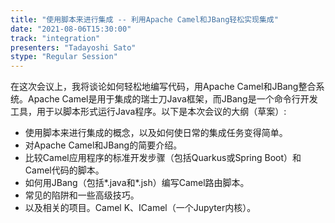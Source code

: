 ```yaml
---
title: "使用脚本来进行集成 -- 利用Apache Camel和JBang轻松实现集成"
date: "2021-08-06T15:30:00" 
track: "integration"
presenters: "Tadayoshi Sato"
stype: "Regular Session"
---
```

在这次会议上，我将谈论如何轻松地编写代码，用Apache Camel和JBang整合系统。Apache Camel是用于集成的瑞士刀Java框架，而JBang是一个命令行开发工具，用于以脚本形式运行Java程序。以下是本次会议的大纲（草案）:
* 使用脚本来进行集成的概念，以及如何使日常的集成任务变得简单。
* 对Apache Camel和JBang的简要介绍。
* 比较Camel应用程序的标准开发步骤（包括Quarkus或Spring Boot）和Camel代码的脚本。
* 如何用JBang（包括*.java和*.jsh）编写Camel路由脚本。
* 常见的陷阱和一些高级技巧。
* 以及相关的项目。Camel K、ICamel（一个Jupyter内核）。